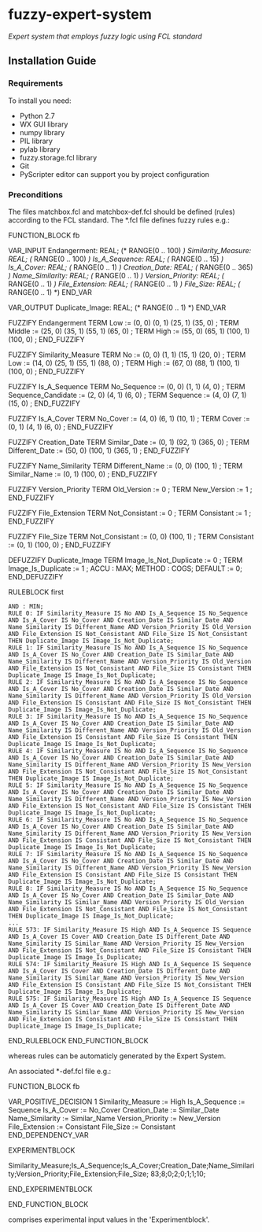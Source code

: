 fuzzy-expert-system
===================

*Expert system that employs fuzzy logic using FCL standard*

Installation Guide
------------------

### Requirements

To install you need:

* Python 2.7
* WX GUI library 
* numpy library 
* PIL library 
* pylab library 
* fuzzy.storage.fcl library 
* Git
* PyScripter editor can support you by project configuration

### Preconditions

The files matchbox.fcl and matchbox-def.fcl should be defined (rules) according to the FCL standard.
The *.fcl file defines fuzzy rules e.g.:

FUNCTION_BLOCK fb

VAR_INPUT
	Endangerment: REAL; (* RANGE(0 .. 100) *)
	Similarity_Measure: REAL; (* RANGE(0 .. 100) *)
	Is_A_Sequence: REAL; (* RANGE(0 .. 15) *)
	Is_A_Cover: REAL; (* RANGE(0 .. 1) *)
	Creation_Date: REAL; (* RANGE(0 .. 365) *)
	Name_Similarity: REAL; (* RANGE(0 .. 1) *)
	Version_Priority: REAL; (* RANGE(0 .. 1) *)
	File_Extension: REAL; (* RANGE(0 .. 1) *)
	File_Size: REAL; (* RANGE(0 .. 1) *)
END_VAR

VAR_OUTPUT
	Duplicate_Image: REAL; (* RANGE(0 .. 1) *)
END_VAR


FUZZIFY	Endangerment
	TERM	Low	:=	(0, 0) (0, 1) (25, 1) (35, 0)  ;
	TERM	Middle	:=	(25, 0) (35, 1) (55, 1) (65, 0)  ;
	TERM	High	:=	(55, 0) (65, 1) (100, 1) (100, 0)  ;
END_FUZZIFY

FUZZIFY	Similarity_Measure
	TERM	No	:=	(0, 0) (1, 1) (15, 1) (20, 0)  ;
	TERM	Low	:=	(14, 0) (25, 1) (55, 1) (88, 0)  ;
	TERM	High	:=	(67, 0) (88, 1) (100, 1) (100, 0)  ;
END_FUZZIFY

FUZZIFY	Is_A_Sequence
	TERM	No_Sequence	:=	(0, 0) (1, 1) (4, 0)  ;
	TERM	Sequence_Candidate	:=	(2, 0) (4, 1) (6, 0)  ;
	TERM	Sequence	:=	(4, 0) (7, 1) (15, 0)  ;
END_FUZZIFY

FUZZIFY	Is_A_Cover
	TERM	No_Cover	:=	(4, 0) (6, 1) (10, 1) ;
	TERM	Cover	:=	(0, 1) (4, 1) (6, 0) ;
END_FUZZIFY

FUZZIFY	Creation_Date
	TERM	Similar_Date	:=	(0, 1) (92, 1) (365, 0)  ;
	TERM	Different_Date	:=	(50, 0) (100, 1) (365, 1)  ;
END_FUZZIFY

FUZZIFY	Name_Similarity
	TERM	Different_Name	:=	(0, 0) (100, 1)  ;
	TERM	Similar_Name	:=	(0, 1) (100, 0)  ;
END_FUZZIFY

FUZZIFY	Version_Priority
	TERM	Old_Version	:=	0 ;
	TERM	New_Version	:=	1 ;
END_FUZZIFY

FUZZIFY	File_Extension
	TERM	Not_Consistant	:=	0 ;
	TERM	Consistant	:=	1 ;
END_FUZZIFY

FUZZIFY	File_Size
	TERM	Not_Consistant	:=	(0, 0) (100, 1)  ;
	TERM	Consistant	:=	(0, 1) (100, 0)  ;
END_FUZZIFY

DEFUZZIFY	Duplicate_Image
	TERM	Image_Is_Not_Duplicate	:=	0 ;
	TERM	Image_Is_Duplicate	:=	1 ;
	ACCU : MAX;
	METHOD : COGS;
	DEFAULT := 0;
END_DEFUZZIFY

RULEBLOCK first

	AND : MIN;
	RULE 0: IF Similarity_Measure IS No AND Is_A_Sequence IS No_Sequence AND Is_A_Cover IS No_Cover AND Creation_Date IS Similar_Date AND Name_Similarity IS Different_Name AND Version_Priority IS Old_Version AND File_Extension IS Not_Consistant AND File_Size IS Not_Consistant THEN Duplicate_Image IS Image_Is_Not_Duplicate;
	RULE 1: IF Similarity_Measure IS No AND Is_A_Sequence IS No_Sequence AND Is_A_Cover IS No_Cover AND Creation_Date IS Similar_Date AND Name_Similarity IS Different_Name AND Version_Priority IS Old_Version AND File_Extension IS Not_Consistant AND File_Size IS Consistant THEN Duplicate_Image IS Image_Is_Not_Duplicate;
	RULE 2: IF Similarity_Measure IS No AND Is_A_Sequence IS No_Sequence AND Is_A_Cover IS No_Cover AND Creation_Date IS Similar_Date AND Name_Similarity IS Different_Name AND Version_Priority IS Old_Version AND File_Extension IS Consistant AND File_Size IS Not_Consistant THEN Duplicate_Image IS Image_Is_Not_Duplicate;
	RULE 3: IF Similarity_Measure IS No AND Is_A_Sequence IS No_Sequence AND Is_A_Cover IS No_Cover AND Creation_Date IS Similar_Date AND Name_Similarity IS Different_Name AND Version_Priority IS Old_Version AND File_Extension IS Consistant AND File_Size IS Consistant THEN Duplicate_Image IS Image_Is_Not_Duplicate;
	RULE 4: IF Similarity_Measure IS No AND Is_A_Sequence IS No_Sequence AND Is_A_Cover IS No_Cover AND Creation_Date IS Similar_Date AND Name_Similarity IS Different_Name AND Version_Priority IS New_Version AND File_Extension IS Not_Consistant AND File_Size IS Not_Consistant THEN Duplicate_Image IS Image_Is_Not_Duplicate;
	RULE 5: IF Similarity_Measure IS No AND Is_A_Sequence IS No_Sequence AND Is_A_Cover IS No_Cover AND Creation_Date IS Similar_Date AND Name_Similarity IS Different_Name AND Version_Priority IS New_Version AND File_Extension IS Not_Consistant AND File_Size IS Consistant THEN Duplicate_Image IS Image_Is_Not_Duplicate;
	RULE 6: IF Similarity_Measure IS No AND Is_A_Sequence IS No_Sequence AND Is_A_Cover IS No_Cover AND Creation_Date IS Similar_Date AND Name_Similarity IS Different_Name AND Version_Priority IS New_Version AND File_Extension IS Consistant AND File_Size IS Not_Consistant THEN Duplicate_Image IS Image_Is_Not_Duplicate;
	RULE 7: IF Similarity_Measure IS No AND Is_A_Sequence IS No_Sequence AND Is_A_Cover IS No_Cover AND Creation_Date IS Similar_Date AND Name_Similarity IS Different_Name AND Version_Priority IS New_Version AND File_Extension IS Consistant AND File_Size IS Consistant THEN Duplicate_Image IS Image_Is_Not_Duplicate;
	RULE 8: IF Similarity_Measure IS No AND Is_A_Sequence IS No_Sequence AND Is_A_Cover IS No_Cover AND Creation_Date IS Similar_Date AND Name_Similarity IS Similar_Name AND Version_Priority IS Old_Version AND File_Extension IS Not_Consistant AND File_Size IS Not_Consistant THEN Duplicate_Image IS Image_Is_Not_Duplicate;
    ...
	RULE 573: IF Similarity_Measure IS High AND Is_A_Sequence IS Sequence AND Is_A_Cover IS Cover AND Creation_Date IS Different_Date AND Name_Similarity IS Similar_Name AND Version_Priority IS New_Version AND File_Extension IS Not_Consistant AND File_Size IS Consistant THEN Duplicate_Image IS Image_Is_Duplicate;
	RULE 574: IF Similarity_Measure IS High AND Is_A_Sequence IS Sequence AND Is_A_Cover IS Cover AND Creation_Date IS Different_Date AND Name_Similarity IS Similar_Name AND Version_Priority IS New_Version AND File_Extension IS Consistant AND File_Size IS Not_Consistant THEN Duplicate_Image IS Image_Is_Duplicate;
	RULE 575: IF Similarity_Measure IS High AND Is_A_Sequence IS Sequence AND Is_A_Cover IS Cover AND Creation_Date IS Different_Date AND Name_Similarity IS Similar_Name AND Version_Priority IS New_Version AND File_Extension IS Consistant AND File_Size IS Consistant THEN Duplicate_Image IS Image_Is_Duplicate;
END_RULEBLOCK
END_FUNCTION_BLOCK

whereas rules can be automaticly generated by the Expert System.

An associated *-def.fcl file e.g.:

FUNCTION_BLOCK fb

VAR_POSITIVE_DECISION 1
	Similarity_Measure := High
	Is_A_Sequence := Sequence
	Is_A_Cover := No_Cover
	Creation_Date := Similar_Date
	Name_Similarity := Similar_Name
	Version_Priority := New_Version
	File_Extension := Consistant
	File_Size := Consistant
END_DEPENDENCY_VAR

EXPERIMENTBLOCK

Similarity_Measure;Is_A_Sequence;Is_A_Cover;Creation_Date;Name_Similarity;Version_Priority;File_Extension;File_Size;
83;8;0;2;0;1;1;10;

END_EXPERIMENTBLOCK

END_FUNCTION_BLOCK

comprises experimental input values in the 'Experimentblock'.

